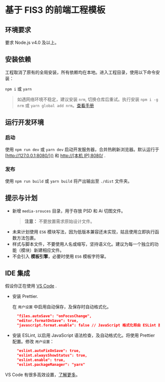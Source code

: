 # 基于 FIS3 的前端工程模板

## 环境要求

要求 Node.js v4.0 及以上。

## 安装依赖

工程取消了原有的全局安装，所有依赖均在本地。进入工程目录，使用以下命令安装：

`npm i` 或 `yarn`

> 如遇网络环境不稳定，建议安装 `nrm`, 切换仓库后重试。执行安装 `npm i -g nrm` 或 `yarn global add nrm`。[查看手册](https://yarnpkg.com/zh-Hans/package/nrm)

## 运行开发环境

### 启动

使用 `npm run dev` 或 `yarn dev` 启动开发服务器，合并热刷新浏览器。默认运行于 [http://127.0.0.1:8080/]() 和 [http://\[本机 IP\]:8080/]() .

### 发布

使用 `npm run build` 或 `yarn build` 将产出输出至 `./dist` 文件夹。

## 提示与计划

- 新增 `media-srouces` 目录，用于存放 PSD 和 Ai 切图文件。
  > **注意：** 不要放置需求原始设计文件。
- 未来计划使用 `ES6` 模块写法，因为低版本兼容还未实现，姑且使用立即执行函数方法包裹。
- 样式与脚本文件，不要使用人名或缩写，坚持语义化。建议为每一个独立的功能（模块）新建相应文件。
- 不会引入 **模板引擎**，必要时使用 `ES6` 模板字符窜。

## IDE 集成

假设你正在使用 [VS Code](https://code.visualstudio.com/) .

- 安装 Prettier.

  在 `用户设置` 中启用自动保存，及保存时自动格式化。

  ```json
    "files.autoSave": "onFocusChange",
    "editor.formatOnSave": true,
    "javascript.format.enable": false // JavaScript 格式化将由 ESLint 接管。
  ```

- 安装 ESLint, 以启用 JavaScript 语法检查，及自动格式化。将使用 Prettier 配置。修改 `用户设置`：

  ```json
    "eslint.autoFixOnSave": true,
    "eslint.alwaysShowStatus": true,
    "eslint.enable": true,
    "eslint.packageManager": "yarn"
  ```

VS Code 有很多高效设置，[了解更多](https://github.com/Microsoft/vscode-tips-and-tricks)。
